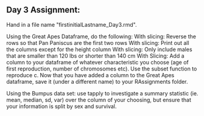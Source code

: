 ## Day 3 Assignment:

Hand in a file name "firstinitialLastname_Day3.rmd". 

Using the Great Apes Dataframe, do the following:
With slicing: Reverse the rows so that Pan Paniscus are the first two rows
With slicing: Print out all the columns except for the height column
With slicing: Only include males that are smaller than 120 lbs or shorter than 140 cm
With Slicing: Add a column to your dataframe of whatever characteristic you choose (age of first reproduction, number of chromosomes etc).
Use the subset function to reproduce c.
Now that you have added a column to the Great Apes dataframe, save it (under a different name) to your RAssignments folder.
 

Using the Bumpus data set: use tapply to investigate a summary statistic (ie. mean, median, sd, var) over the column of your choosing, but ensure that your information is split by sex and survival.
 
